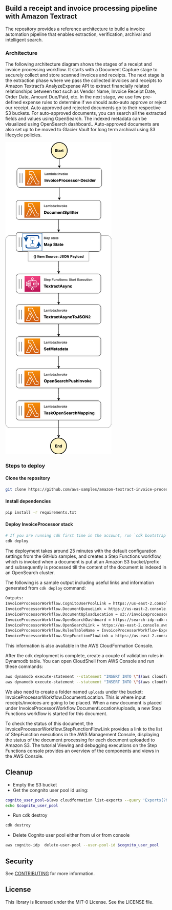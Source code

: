 ## Build a receipt and invoice processing pipeline with Amazon Textract
The repository provides a reference architecture to  build a invoice automation pipeline that enables extraction, verification, archival and intelligent search.

### Architecture
The following architecture diagram shows the stages of a receipt and invoice processing workflow. It starts with a Document Capture stage to securely collect and store scanned invoices and receipts. The next stage is the extraction phase where we pass the collected invoices and receipts to Amazon Textract’s AnalyzeExpense API to extract financially related relationships between text such as Vendor Name, Invoice Receipt Date, Order Date, Amount Due/Paid, etc. In the next stage, we use few pre-defined expense rules to determine if we should auto-auto approve or reject our receipt. Auto approved and rejected documents go to their respective S3 buckets. For auto-approved documents, you can search all the extracted fields and values using OpenSearch. The indexed metadata can be visualized using OpenSearch dashboard.. Auto-approved documents are also set up to be moved to Glacier Vault for long term archival using S3 lifecycle policies. 

![Architecture](invoice-processing-architecture.png)

### Steps to deploy

####  Clone the repository
```bash
git clone https://github.com/aws-samples/amazon-textract-invoice-processor.git
```

#### Install dependencies
```bash
pip install -r requirements.txt
```

#### Deploy InvoiceProcessor stack
```bash
# If you are running cdk first time in the account, run `cdk bootstrap` step first
cdk deploy
```

The deployment takes around 25 minutes with the default configuration settings from the GitHub samples, and creates a Step Functions workflow, which is invoked when a document is put at an Amazon S3 bucket/prefix and subsequently is processed till the content of the document is indexed in an OpenSearch cluster.

The following is a sample output including useful links and information generated from `cdk deploy` command:

```bash
Outputs:
InvoiceProcessorWorkflow.CognitoUserPoolLink = https://us-east-2.console.aws.amazon.com/cognito/v2/idp/user-pools/us-east-2_f45Cf0MWa/users?region=us-east-2
InvoiceProcessorWorkflow.DocumentQueueLink = https://us-east-2.console.aws.amazon.com/sqs/v2/home?region=us-east-2#/queues/https%3A%2F%2Fsqs.us-east-2.amazonaws.com%2F145020893107%2FInvoiceProcessorWorkflow-ExecutionThrottleDocumentQueueDC0218C-r6P9PQvlZsJ2.fifo
InvoiceProcessorWorkflow.DocumentUploadLocation = s3://invoiceprocessorworkflow-invoiceprocessorbucketf1-lzei1g235krx/uploads/
InvoiceProcessorWorkflow.OpenSearchDashboard = https://search-idp-cdk-opensearch-n3r3zkhwlabgz6vp5lq4bk7yf4.us-east-2.es.amazonaws.com/_dashboards
InvoiceProcessorWorkflow.OpenSearchLink = https://us-east-2.console.aws.amazon.com/aos/home?region=us-east-2#/opensearch/domains/idp-cdk-opensearch
InvoiceProcessorWorkflow.RulesTableName = InvoiceProcessorWorkflow-ExpenseValidationRulesTableEB3DAEF1-I1IY5U27MWF7
InvoiceProcessorWorkflow.StepFunctionFlowLink = https://us-east-2.console.aws.amazon.com/states/home?region=us-east-2#/statemachines/view/arn:aws:states:us-east-2:145020893107:stateMachine:InvoiceProcessorF68A161B-lcypjz3p5YZc
```

This information is also available in the AWS CloudFormation Console.

After the cdk deployment is complete, create a couple of validation rules in Dynamodb table. You can open CloudShell from AWS Console and run these commands:
```bash
aws dynamodb execute-statement --statement "INSERT INTO \"$(aws cloudformation list-exports --query 'Exports[?Name==`InvoiceProcessorWorkflow-RulesTableName`].Value' --output text)\" VALUE {'ruleId': 1, 'type': 'regex', 'field': 'INVOICE_RECEIPT_ID', 'check': '(?i)[0-9]{3}[a-z]{3}[0-9]{3}$', 'errorTxt': 'Receipt number is not valid. It is of the format: 123ABC456'}"
aws dynamodb execute-statement --statement "INSERT INTO \"$(aws cloudformation list-exports --query 'Exports[?Name==`InvoiceProcessorWorkflow-RulesTableName`].Value' --output text)\" VALUE {'ruleId': 2, 'type': 'regex', 'field': 'PO_NUMBER', 'check': '(?i)[a-z0-9]+$', 'errorTxt': 'PO number is not present'}"
```

We also need to create a folder named `uploads` under the bucket: InvoiceProcessorWorkflow.DocumentLocation. This is where input receipts/invoices are going to be placed.
When a new document is placed under InvoiceProcessorWorkflow.DocumentLocation/uploads, a new Step Functions workflow is started for this document.

To check the status of this document, the InvoiceProcessorWorkflow.StepFunctionFlowLink provides a link to the list of StepFunction executions in the AWS Management Console, displaying the status of the document processing for each document uploaded to Amazon S3. The tutorial Viewing and debugging executions on the Step Functions console provides an overview of the components and views in the AWS Console.

## Cleanup

* Empty the S3 bucket
* Get the congnito user pool id using:
```bash
cognito_user_pool=$(aws cloudformation list-exports --query 'Exports[?Name==`InvoiceProcessorWorkflow-CognitoUserPoolId`].Value' --output text)
echo $cognito_user_pool
```
* Run cdk destroy
```bash
cdk destroy
```
* Delete Cognito user pool either from ui or from console
```bash
aws cognito-idp  delete-user-pool --user-pool-id $cognito_user_pool
```

## Security

See [CONTRIBUTING](CONTRIBUTING.md#security-issue-notifications) for more information.

## License

This library is licensed under the MIT-0 License. See the LICENSE file.

